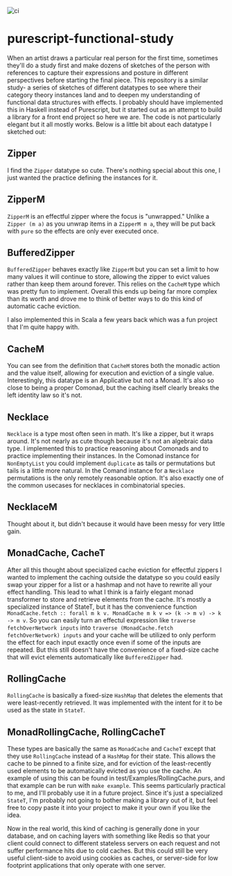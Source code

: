 ![ci](https://github.com/nathaniel-may/purescript-zipperm/actions/workflows/main.yml/badge.svg?branch=main)

# purescript-functional-study

When an artist draws a particular real person for the first time, sometimes they'll do a study first and make dozens of sketches of the person with references to capture their expressions and posture in different perspectives before starting the final piece. This repository is a similar study- a series of sketches of different datatypes to see where their category theory instances land and to deepen my understanding of functional data structures with effects. I probably should have implemented this in Haskell instead of Purescript, but it started out as an attempt to build a library for a front end project so here we are. The code is not particularly elegant but it all mostly works. Below is a little bit about each datatype I sketched out:

## Zipper
I find the `Zipper` datatype so cute. There's nothing special about this one, I just wanted the practice defining the instances for it.

## ZipperM
`ZipperM` is an effectful zipper where the focus is "unwrapped." Unlike a `Zipper (m a)` as you unwrap items in a `ZipperM m a`, they will be put back with `pure` so the effects are only ever executed once.

## BufferedZipper
`BufferedZipper` behaves exactly like `ZipperM` but you can set a limit to how many values it will continue to store, allowing the zipper to evict values rather than keep them around forever. This relies on the `CacheM` type which was pretty fun to implement. Overall this ends up being far more complex than its worth and drove me to think of better ways to do this kind of automatic cache eviction.

I also implemented this in Scala a few years back which was a fun project that I'm quite happy with.

## CacheM
You can see from the definition that `CacheM` stores both the monadic action and the value itself, allowing for execution and eviction of a single value. Interestingly, this datatype is an Applicative but not a Monad. It's also so close to being a proper Comonad, but the caching itself clearly breaks the left identity law so it's not.

## Necklace
`Necklace` is a type most often seen in math. It's like a zipper, but it wraps around. It's not nearly as cute though because it's not an algebraic data type. I implemented this to practice reasoning about Comonads and to practice implementing their instances. In the Comonad instance for `NonEmptyList` you could implement `duplicate` as tails or permutations but tails is a little more natural. In the Comand instance for a `Necklace` permutations is the only remotely reasonable option. It's also exactly one of the common usecases for necklaces in combinatorial species.

## NecklaceM
Thought about it, but didn't because it would have been messy for very little gain.

## MonadCache, CacheT
After all this thought about specialized cache eviction for effectful zippers I wanted to implement the caching outside the datatype so you could easily swap your zipper for a list or a hashmap and not have to rewrite all your effect handling. This lead to what I think is a fairly elegant monad transformer to store and retrieve elements from the cache. It's mostly a specialized instance of StateT, but it has the convenience function `MonadCache.fetch :: forall m k v. MonadCache m k v => (k -> m v) -> k -> m v`. So you can easily turn an effectul expression like `traverse fetchOverNetwork inputs` into `traverse (MonadCache.fetch fetchOverNetwork) inputs` and your cache will be utilized to only perform the effect for each input exactly once even if some of the inputs are repeated. But this still doesn't have the convenience of a fixed-size cache that will evict elements automatically like `BufferedZipper` had.

## RollingCache
`RollingCache` is basically a fixed-size `HashMap` that deletes the elements that were least-recently retrieved. It was implemented with the intent for it to be used as the state in `StateT`.

## MonadRollingCache, RollingCacheT
These types are basically the same as `MonadCache` and `CacheT` except that they use `RollingCache` instead of a `HashMap` for their state. This allows the cache to be pinned to a finite size, and for eviction of the least-recently used elements to be automatically evicted as you use the cache. An example of using this can be found in test/Examples/RollingCache.purs, and that example can be run with `make example`. This seems particularly practical to me, and I'll probably use it in a future project. Since it's just a specialized `StateT`, I'm probably not going to bother making a library out of it, but feel free to copy paste it into your project to make it your own if you like the idea.

Now in the real world, this kind of caching is generally done in your database, and on caching layers with something like Redis so that your client could connect to different stateless servers on each request and not suffer performance hits due to cold caches. But this could still be very useful client-side to avoid using cookies as caches, or server-side for low footprint applications that only operate with one server.

